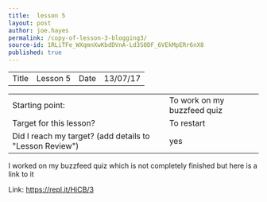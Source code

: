 ```yaml
---
title:  lesson 5
layout: post
author: joe.hayes
permalink: /copy-of-lesson-3-blogging3/
source-id: 1RLiTFe_WXqmnXwKbdDVnA-Ld3S0DF_6VEkMpERr6nX8
published: true
---
```

<table>
  <tr>
    <td>Title</td>
    <td>Lesson 5</td>
    <td>Date</td>
    <td>13/07/17</td>
  </tr>
</table>


<table>
  <tr>
    <td>Starting point:</td>
    <td>To work on my buzzfeed quiz</td>
  </tr>
  <tr>
    <td>Target for this lesson?</td>
    <td>To restart</td>
  </tr>
  <tr>
    <td>Did I reach my target? 
(add details to "Lesson Review")</td>
    <td>yes</td>
  </tr>
</table>


I worked on my buzzfeed quiz which is not completely finished but here is a link to it

Link: https://repl.it/HiCB/3

